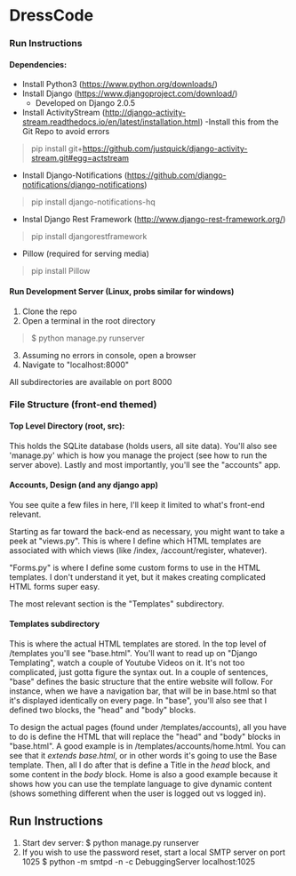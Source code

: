 # DressCode

### Run Instructions

#### Dependencies:
- Install Python3 (https://www.python.org/downloads/)
- Install Django (https://www.djangoproject.com/download/)
  - Developed on Django 2.0.5
- Install ActivityStream (http://django-activity-stream.readthedocs.io/en/latest/installation.html)
  -Install this from the Git Repo to avoid errors
> pip install git+https://github.com/justquick/django-activity-stream.git#egg=actstream

- Install Django-Notifications (https://github.com/django-notifications/django-notifications)
> pip install django-notifications-hq
- Instal Django Rest Framework (http://www.django-rest-framework.org/)
> pip install djangorestframework
- Pillow (required for serving media)
> pip install Pillow

#### Run Development Server (Linux, probs similar for windows)
1. Clone the repo
2. Open a terminal in the root directory
> $ python manage.py runserver
3. Assuming no errors in console, open a browser
4. Navigate to "localhost:8000"

All subdirectories are available on port 8000

### File Structure (front-end themed)

#### Top Level Directory (root, src):
This holds the SQLite database (holds users, all site data). You'll also see 'manage.py' which is how you manage the project (see how to run the server above). Lastly and most importantly, you'll see the "accounts" app.

#### Accounts, Design (and any django app)
You see quite a few files in here, I'll keep it limited to what's front-end relevant.

Starting as far toward the back-end as necessary, you might want to take a peek at "views.py". This is where I define which HTML templates are associated with which views (like /index, /account/register, whatever).

"Forms.py" is where I define some custom forms to use in the HTML templates. I don't understand it yet, but it makes creating complicated HTML forms super easy.

The most relevant section is the "Templates" subdirectory.

#### Templates subdirectory

This is where the actual HTML templates are stored. In the top level of /templates you'll see "base.html". You'll want to read up on "Django Templating", watch a couple of Youtube Videos on it. It's not too complicated, just gotta figure the syntax out. In a couple of sentences, "base" defines the basic structure that the entire website will follow. For instance, when we have a navigation bar, that will be in base.html so that it's displayed identically on every page. In "base", you'll also see that I defined two blocks, the "head" and "body" blocks.

To design the actual pages (found under /templates/accounts), all you have to do is define the HTML that will replace the "head" and "body" blocks in "base.html". A good example is in /templates/accounts/home.html. You can see that it _extends base.html_, or in other words it's going to use the Base template. Then, all I do after that is define a Title in the _head_ block, and some content in the _body_ block. Home is also a good example because it shows how you can use the template language to give dynamic content (shows something different when the user is logged out vs logged in).



## Run Instructions
1. Start dev server:
$ python manage.py runserver
2. If you wish to use the password reset, start a local SMTP server on port 1025
$ python -m smtpd -n -c DebuggingServer localhost:1025


